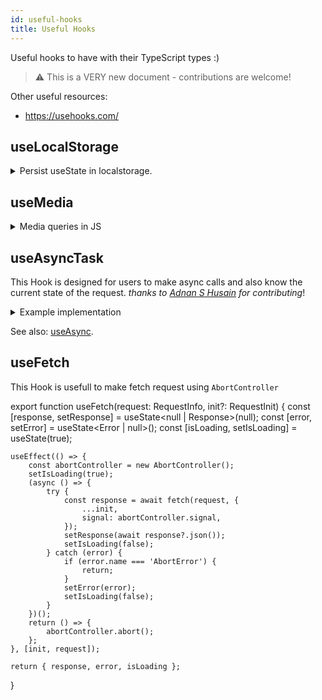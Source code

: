 ```yaml
---
id: useful-hooks
title: Useful Hooks
---
```


Useful hooks to have with their TypeScript types :)

> ⚠️ This is a VERY new document - contributions are welcome!

Other useful resources:

- https://usehooks.com/

## useLocalStorage

<details>
<summary>Persist useState in localstorage.</summary>

```tsx
import { useState } from "react";

// Usage
function App() {
  // Similar to useState but first arg is key to the value in local storage.
  const [name, setName] = useLocalStorage<string>("name", "Bob");

  return (
    <div>
      <input
        type="text"
        placeholder="Enter your name"
        value={name}
        onChange={(e) => setName(e.target.value)}
      />
    </div>
  );
}

// Hook
function useLocalStorage<T>(key: string, initialValue: T) {
  // State to store our value
  // Pass initial state function to useState so logic is only executed once
  const [storedValue, setStoredValue] = useState<T>(() => {
    try {
      // Get from local storage by key
      const item = window.localStorage.getItem(key);
      // Parse stored json or if none return initialValue
      return item ? JSON.parse(item) : initialValue;
    } catch (error) {
      // If error also return initialValue
      console.log(error);
      return initialValue;
    }
  });

  // Return a wrapped version of useState's setter function that ...
  // ... persists the new value to localStorage.
  const setValue = (value: T | ((val: T) => T)) => {
    try {
      // Allow value to be a function so we have same API as useState
      const valueToStore =
        value instanceof Function ? value(storedValue) : value;
      // Save state
      setStoredValue(valueToStore);
      // Save to local storage
      window.localStorage.setItem(key, JSON.stringify(valueToStore));
    } catch (error) {
      // A more advanced implementation would handle the error case
      console.log(error);
    }
  };

  return [storedValue, setValue];
}
```

</details>

## useMedia

<details>
<summary>Media queries in JS</summary>

```tsx
import { useState, useEffect } from 'react';

function App() {
  const columnCount = useMedia<number>(
    // Media queries
    ['(min-width: 1500px)', '(min-width: 1000px)', '(min-width: 600px)'],
    // Column counts (relates to above media queries by array index)
    [5, 4, 3],
    // Default column count
    2
  );

  // Create array of column heights (start at 0)
  let columnHeights = new Array(columnCount).fill(0);

  // Create array of arrays that will hold each column's items
  let columns = new Array(columnCount).fill().map(() => []) as Array<DataProps[]>;

  (data as DataProps[]).forEach(item => {
    // Get index of shortest column
    const shortColumnIndex = columnHeights.indexOf(Math.min(...columnHeights));
    // Add item
    columns[shortColumnIndex].push(item);
    // Update height
    columnHeights[shortColumnIndex] += item.height;
  });

  // Render columns and items
  return (
    <div className="App">
      <div className="columns is-mobile">
        {columns.map(column => (
          <div className="column">
            {column.map(item => (
              <div
                className="image-container"
                style={{
                  // Size image container to aspect ratio of image
                  paddingTop: (item.height / item.width) * 100 + '%'
                }}
              >
                <img src={item.image} alt="" />
              </div>
            ))}
          </div>
        ))}
      </div>
    </div>
  );
}

// Hook
const useMedia = <T>(queries: string[], values: T[], defaultValue: T) => {
  // Array containing a media query list for each query
  const mediaQueryLists = queries.map(q => window.matchMedia(q));

  // Function that gets value based on matching media query
  const getValue = () => {
    // Get index of first media query that matches
    const index = mediaQueryLists.findIndex(mql => mql.matches);
    // Return related value or defaultValue if none
    return values?.[index] || defaultValue;
  };

  // State and setter for matched value
  const [value, setValue] = useState<T>(getValue);

  useEffect(
    () => {
      // Event listener callback
      // Note: By defining getValue outside of useEffect we ensure that it has ...
      // ... current values of hook args (as this hook callback is created once on mount).
      const handler = () => setValue(getValue);
      // Set a listener for each media query with above handler as callback.
      mediaQueryLists.forEach(mql => mql.addListener(handler));
      // Remove listeners on cleanup
      return () => mediaQueryLists.forEach(mql => mql.removeListener(handler));
    },
    [] // Empty array ensures effect is only run on mount and unmount
  );

  return value;
}
```

</details>

## useAsyncTask

This Hook is designed for users to make async calls and also know the current state of the request. _thanks to [Adnan S Husain](https://github.com/adnanhusain15) for contributing_!

<details>
<summary>
Example implementation
</summary>

```tsx
// Usage
const task = useAsyncTask(async (data: any) => await myApiRequest(data));
task.run(data);
useEffect(() => {
  console.log(task.status); // 'IDLE' | 'PROCESSING' | 'ERROR' | 'SUCCESS';
}, task.status);

// Implementation

import { useCallback, useState } from "react";

type TStatus = "IDLE" | "PROCESSING" | "ERROR" | "SUCCESS";

function useAsyncTask<T extends any[], R = any>(
  task: (...args: T) => Promise<R>
) {
  const [status, setStatus] = useState<TStatus>("IDLE");
  const [message, setMessage] = useState("");

  const run = useCallback(async (...arg: T) => {
    setStatus("PROCESSING");
    try {
      const resp: R = await task(...arg);
      setStatus("SUCCESS");
      return resp;
    } catch (error) {
      let message = error?.response?.data?.error?.message || error.message;
      setMessage(message);
      setStatus("ERROR");
      throw error;
    }
  }, []);

  const reset = useCallback(() => {
    setMessage("");
    setStatus("IDLE");
  }, []);

  return {
    run,
    status,
    message,
    reset,
  };
}

export default useAsyncTask;
```

</details>

See also: [useAsync](https://usehooks.com/useAsync/).

## useFetch

This Hook is usefull to make fetch request using `AbortController`

export function useFetch(request: RequestInfo, init?: RequestInit) {
const [response, setResponse] = useState<null | Response>(null);
const [error, setError] = useState<Error | null>();
const [isLoading, setIsLoading] = useState(true);

    useEffect(() => {
        const abortController = new AbortController();
        setIsLoading(true);
        (async () => {
            try {
                const response = await fetch(request, {
                    ...init,
                    signal: abortController.signal,
                });
                setResponse(await response?.json());
                setIsLoading(false);
            } catch (error) {
                if (error.name === 'AbortError') {
                    return;
                }
                setError(error);
                setIsLoading(false);
            }
        })();
        return () => {
            abortController.abort();
        };
    }, [init, request]);

    return { response, error, isLoading };

}
